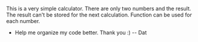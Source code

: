 This is a very simple calculator.
There are only two numbers and the result.
The result can't be stored for the next calculation.
Function can be used for each number.
- Help me organize my code better. Thank you :)
-- Dat
